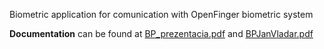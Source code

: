 Biometric application for comunication with OpenFinger biometric system

**Documentation** can be found at [BP_prezentacia.pdf](https://github.com/jvladar/BiometricSpringApp/blob/master/BP_prezentacia.pdf) and [BPJanVladar.pdf](https://github.com/jvladar/BiometricSpringApp/blob/master/BPJanVladar.pdf)


